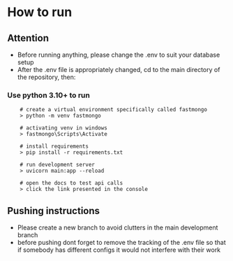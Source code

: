 # How to run

## Attention
* Before running anything, please change the .env to suit your database setup
* After the .env file is appropriately changed, cd to the main directory of the repository, then:

### Use python 3.10+ to run
```
    # create a virtual environment specifically called fastmongo
    > python -m venv fastmongo

    # activating venv in windows
    > fastmongo\Scripts\Activate

    # install requirements
    > pip install -r requirements.txt

    # run development server
    > uvicorn main:app --reload

    # open the docs to test api calls
    > click the link presented in the console
```

## Pushing instructions
* Please create a new branch to avoid clutters in the main development branch
* before pushing dont forget to remove the tracking of the .env file so that if somebody has different configs it would not interfere with their work
